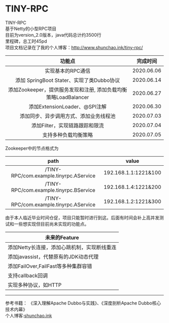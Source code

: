 # TINY-RPC
TINY-RPC  
基于Netty的小型RPC项目  
目前为version_2.0版本，java代码总计约3500行  
里程碑，总工时45pd   
项目文档记录在了我的个人博客：http://www.shunchao.ink/tiny-rpc/

 |                             功能点                                  |  完成时间   |
 | :----------------------------------------------------------:       | :--------: |
 |                      实现基本的RPC通信                               | 2020.06.06 |
 |     添加 SpringBoot Stater、实现了类Dubbo协议                         | 2020.06.14 |
 | 添加Zookeeper，提供服务发现和注册, 添加负载均衡策略LoadBalancer           | 2020.06.27 |
 |                     添加ExtensionLoader、@SPI注解                   | 2020.06.30 |
 |            添加同步、异步调用方式、添加业务线程池                         | 2020.07.03 |
 |                添加Filter，实现链路跟踪和限流                          | 2020.07.04 |
 |                    支持多种负载均衡策略                                | 2020.07.05 |
 

Zookeeper中的节点格式为

| path                                   | value                |
| :--------------------------------------: | :--------------------: |
| /TINY-RPC/com.example.tinyrpc.AService | 192.168.1.1:1221&100 |
| /TINY-RPC/com.example.tinyrpc.BService | 192.168.1.4:1221&200 |
| /TINY-RPC/com.example.tinyrpc.AService | 192.168.1.2:1221&300 |



   由于本人临近毕业时间仓促，项目只能暂时进行到这。后面有时间会补上高并发测试和一些想实现但目前尚未实现的功能点。  
   
   | 未来的Feature                                        |
   | ---------------------------------------------------- |
   | 添加Netty长连接，添加心跳机制，实现断线重连          |
   | 添加javassist，代替原有的JDK动态代理         |
   | 添加FailOver,FailFast等多种集群容错                  |
   | 支持callback回调                                     |
   | 实现多种协议，如HTTP                                 |
  -----
    
参考书籍：
《深入理解Apache Dubbo与实践》、《深度剖析Apache Dubbo核心技术内幕》  
个人博客:[shunchao.ink](http://www.shunchao.ink)  
